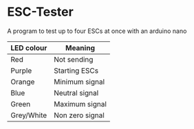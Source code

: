 # ESC-Tester

A program to test up to four ESCs at once with an arduino nano

| LED colour | Meaning         |
| ---------- | -------         |
| Red        | Not sending     |
| Purple     | Starting ESCs   |
| Orange     | Minimum signal  |
| Blue       | Neutral signal  |
| Green      | Maximum signal  |
| Grey/White | Non zero signal |
